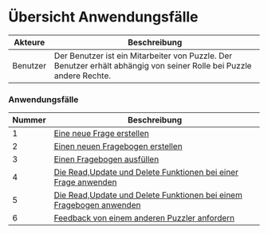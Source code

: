 # Übersicht Anwendungsfälle

| Akteure | Beschreibung |
| ------- | ------------ |
| Benutzer | Der Benutzer ist ein Mitarbeiter von Puzzle. Der Benutzer erhält abhängig von seiner Rolle bei Puzzle andere Rechte. |


### Anwendungsfälle

| Nummer | Beschreibung |
| ------ | ------------ |
| 1 | [Eine neue Frage erstellen](https://github.com/srothPuzzle/FeedbackTool/blob/master/2_konzeption/use_cases/1_use_cases.md) |
| 2 | [Einen neuen Fragebogen erstellen](https://github.com/srothPuzzle/FeedbackTool/blob/master/2_konzeption/use_cases/2_use_case.md) |
| 3 | [Einen Fragebogen ausfüllen](https://github.com/srothPuzzle/FeedbackTool/blob/master/2_konzeption/use_cases/3_use_case.md) |
| 4 | [Die Read,Update und Delete Funktionen bei einer Frage anwenden](https://github.com/srothPuzzle/FeedbackTool/blob/master/2_konzeption/use_cases/5_use_case.md) |
| 5 | [Die Read,Update und Delete Funktionen bei einem Fragebogen anwenden](https://github.com/srothPuzzle/FeedbackTool/blob/master/2_konzeption/use_cases/5_use_case.md) |
| 6 | [Feedback von einem anderen Puzzler anfordern](https://github.com/srothPuzzle/FeedbackTool/blob/master/2_konzeption/use_cases/6_use_case.md) |

